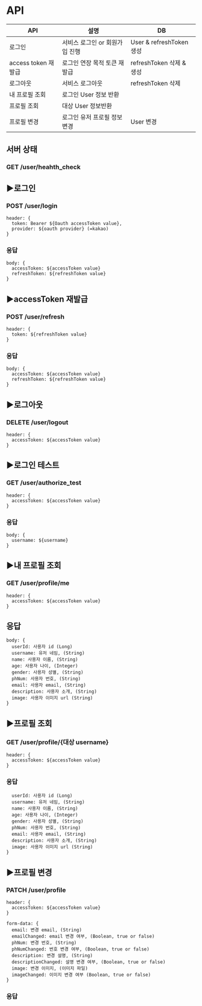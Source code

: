 # API 

 
| API | 설명 | DB |  
|-----|------|----|
|로그인|서비스 로그인 or 회원가입 진행|User & refreshToken 생성|      
|access token 재발급|로그인 연장 목적 토큰 재발급|refreshToken 삭제 & 생성|
|로그아웃|서비스 로그아웃|refreshToken 삭제|
|내 프로필 조회|로그인 User 정보 반환||
|프로필 조회|대상 User 정보반환||
|프로필 변경|로그인 유저 프로필 정보 변경|User 변경|


## 서버 상태 
### GET /user/heahth_check


## ▶로그인
### POST /user/login
```
header: {  
  token: Bearer ${Oauth accessToken value},
  provider: ${oauth provider} (=kakao)     
}      
```

### 응답
```
body: {  
  accessToken: ${accessToken value}
  refreshToken: ${refreshToken value}
}
```


## ▶accessToken 재발급 
### POST /user/refresh
```
header: {
  token: ${refreshToken value}
}
```

### 응답
```
body: {  
  accessToken: ${accessToken value}
  refreshToken: ${refreshToken value}
}
```


## ▶로그아웃
### DELETE /user/logout
```
header: {
  accessToken: ${accessToken value}
}
```


## ▶로그인 테스트 
### GET /user/authorize_test
```
header: {
  accessToken: ${accessToken value}
}
```

### 응답
```
body: {  
  username: ${username}
}
```


## ▶내 프로필 조회
### GET /user/profile/me
```
header: {
  accessToken: ${accessToken value}
}
```

## 응답
```
body: {
  userId: 사용자 id (Long)
  username: 유저 네임, (String)
  name: 사용자 이름, (String)
  age: 사용자 나이, (Integer)
  gender: 사용자 성별, (String)
  phNum: 사용자 번호, (String)
  email: 사용자 email, (String)
  description: 사용자 소개, (String)
  image: 사용자 이미지 url (String)
}
```


## ▶프로필 조회
### GET /user/profile/{대상 username}
```
header: {
  accessToken: ${accessToken value}
}
```

### 응답
```
  userId: 사용자 id (Long)
  username: 유저 네임, (String)
  name: 사용자 이름, (String)
  age: 사용자 나이, (Integer)
  gender: 사용자 성별, (String)
  phNum: 사용자 번호, (String)
  email: 사용자 email, (String)
  description: 사용자 소개, (String)
  image: 사용자 이미지 url (String)
}
```


## ▶프로필 변경
### PATCH /user/profile
```
header: {
  accessToken: ${accessToken value}
}

form-data: {
  email: 변경 email, (String)
  emailChanged: email 변경 여부, (Boolean, true or false) 
  phNum: 변경 번호, (String)
  phNumChanged: 번호 변경 여부, (Boolean, true or false) 
  description: 변경 설명, (String)
  descriptionChanged: 설명 변경 여부, (Boolean, true or false) 
  image: 변경 이미지, (이미지 파일)
  imageChanged: 이미지 변경 여부 (Boolean, true or false) 
}
```

### 응답
